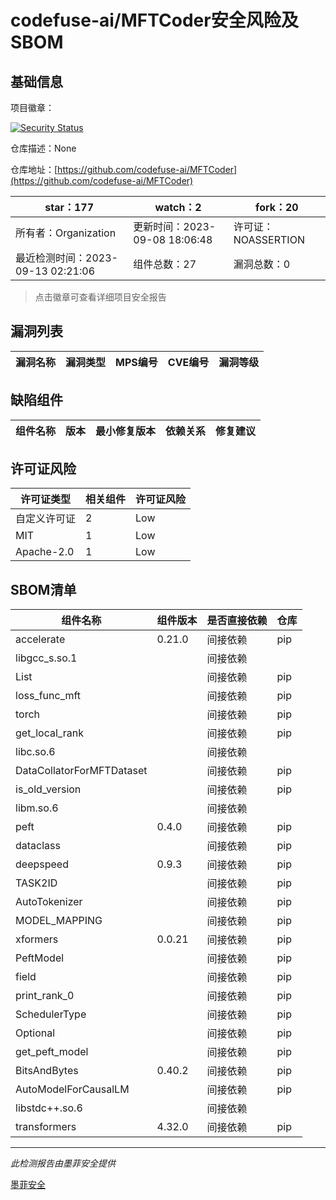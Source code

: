 # codefuse-ai/MFTCoder安全风险及SBOM

## 基础信息

项目徽章：

[![Security Status](https://www.murphysec.com/platform3/v31/badge/1701662205237051392.svg)](https://www.murphysec.com/console/report/1701662204985393152/1701662205237051392)

仓库描述：None

仓库地址：[https://github.com/codefuse-ai/MFTCoder](https://github.com/codefuse-ai/MFTCoder)

| star：177 | watch：2 | fork：20 |
| ----------- | -------------- | ------------ |
| 所有者：Organization | 更新时间：2023-09-08 18:06:48 | 许可证：NOASSERTION |
| 最近检测时间：2023-09-13 02:21:06 | 组件总数：27 | 漏洞总数：0 |

> 点击徽章可查看详细项目安全报告



## 漏洞列表

| 漏洞名称 | 漏洞类型 | MPS编号 | CVE编号 | 漏洞等级 |
| ------- | ------ | ------- | ------ | ----- |





## 缺陷组件

| 组件名称 | 版本 | 最小修复版本 | 依赖关系 | 修复建议 |
| -------- | ---- | ------------ | -------- | -------- |





## 许可证风险

| 许可证类型 | 相关组件 | 许可证风险 |
| ---------- | -------- | ---------- |
|自定义许可证|2|Low|
|MIT|1|Low|
|Apache-2.0|1|Low|




## SBOM清单

| 组件名称 | 组件版本 | 是否直接依赖 | 仓库 |
| -------- | -------- | ------------ | ---- |
|accelerate|0.21.0|间接依赖|pip|
|libgcc_s.so.1||间接依赖||
|List||间接依赖|pip|
|loss_func_mft||间接依赖|pip|
|torch||间接依赖|pip|
|get_local_rank||间接依赖|pip|
|libc.so.6||间接依赖||
|DataCollatorForMFTDataset||间接依赖|pip|
|is_old_version||间接依赖|pip|
|libm.so.6||间接依赖||
|peft|0.4.0|间接依赖|pip|
|dataclass||间接依赖|pip|
|deepspeed|0.9.3|间接依赖|pip|
|TASK2ID||间接依赖|pip|
|AutoTokenizer||间接依赖|pip|
|MODEL_MAPPING||间接依赖|pip|
|xformers|0.0.21|间接依赖|pip|
|PeftModel||间接依赖|pip|
|field||间接依赖|pip|
|print_rank_0||间接依赖|pip|
|SchedulerType||间接依赖|pip|
|Optional||间接依赖|pip|
|get_peft_model||间接依赖|pip|
|BitsAndBytes|0.40.2|间接依赖|pip|
|AutoModelForCausalLM||间接依赖|pip|
|libstdc++.so.6||间接依赖||
|transformers|4.32.0|间接依赖|pip|


------

*此检测报告由墨菲安全提供*

[墨菲安全](www.murphysec.com)
